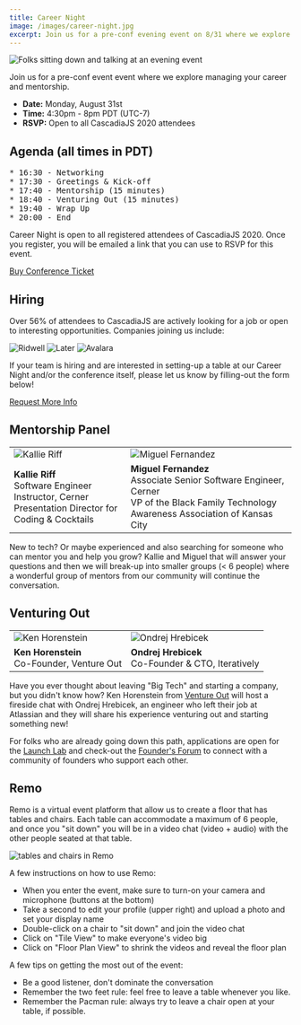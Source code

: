 ```yaml
---
title: Career Night
image: /images/career-night.jpg
excerpt: Join us for a pre-conf evening event on 8/31 where we explore finding a job and managing your career.
---
```

![Folks sitting down and talking at an evening event](/images/career-night.jpg)

Join us for a pre-conf event event where we explore managing your career and mentorship.

* **Date:** Monday, August 31st
* **Time:** 4:30pm - 8pm PDT (UTC-7)
* **RSVP:** Open to all CascadiaJS 2020 attendees

## Agenda (all times in PDT)

<pre>
* 16:30 - Networking
* 17:30 - Greetings & Kick-off
* 17:40 - Mentorship (15 minutes)
* 18:40 - Venturing Out (15 minutes)
* 19:40 - Wrap Up
* 20:00 - End
</pre>

Career Night is open to all registered attendees of CascadiaJS 2020. Once you register, you will be emailed a link that you can use to RSVP for this event.

<div class="cta"><a href="https://ti.to/event-loop/cascadiajs-2020/">Buy Conference Ticket</a></div>

## Hiring

Over 56% of attendees to CascadiaJS are actively looking for a job or open to interesting opportunities. Companies joining us include:

![Ridwell](/images/ridwell.png) ![Later](/images/later.png) ![Avalara](/images/avalara.png)

If your team is hiring and are interested in setting-up a table at our Career Night and/or the conference itself, please let us know by filling-out the form below!

<span class="cta"><a href="https://forms.gle/ypvAZKPpe4ZzdMfRA">Request More Info</a></span>

## Mentorship Panel

<table class="profiles">
    <tr><td><img src="/images/kallie-2.jpg" alt="Kallie Riff"/></td><td><img src="/images/miguel.jpg" alt="Miguel Fernandez"/></td></tr>
    <tr><td><b>Kallie Riff</b><br/>Software Engineer Instructor, Cerner<br/>Presentation Director for Coding & Cocktails</td><td><b>Miguel Fernandez</b><br/>Associate Senior Software Engineer, Cerner<br/>VP of the Black Family Technology Awareness Association of Kansas City</td></tr>  
</table>

New to tech? Or maybe experienced and also searching for someone who can mentor you and help you grow? Kallie and Miguel that will answer your questions and then we will break-up into smaller groups (< 6 people) where a wonderful group of mentors from our community will continue the conversation.

## Venturing Out

<table class="profiles">
    <tr><td><img src="/images/ken.jpg" alt="Ken Horenstein"/></td><td><img src="/images/ondrej.jpg" alt="Ondrej Hrebicek"/></td></tr>
    <tr><td><b>Ken Horenstein</b><br/>Co-Founder, Venture Out</td><td><b>Ondrej Hrebicek</b><br/>Co-Founder & CTO, Iteratively</td></tr>  
</table>

Have you ever thought about leaving "Big Tech" and starting a company, but you didn't know how? Ken Horenstein from [Venture Out](https://ventureoutstartups.com/) will host a fireside chat with Ondrej Hrebicek, an engineer who left their job at Atlassian and they will share his experience venturing out and starting something new!

For folks who are already going down this path, applications are open for the [Launch Lab](https://ventureoutstartups.com/launch) and check-out the [Founder's Forum](https://ventureoutstartups.com/founder-forums) to connect with a community of founders who support each other.

## Remo

Remo is a virtual event platform that allow us to create a floor that has tables and chairs. Each table can accommodate a maximum of 6 people, and once you "sit down" you will be in a video chat (video + audio) with the other people seated at that table.

![tables and chairs in Remo](/images/remo-tables.png)

A few instructions on how to use Remo:
- When you enter the event, make sure to turn-on your camera and microphone (buttons at the bottom)
- Take a second to edit your profile (upper right) and upload a photo and set your display name
- Double-click on a chair to "sit down" and join the video chat
- Click on "Tile View" to make everyone's video big
- Click on "Floor Plan View" to shrink the videos and reveal the floor plan

A few tips on getting the most out of the event:
- Be a good listener, don't dominate the conversation
- Remember the two feet rule: feel free to leave a table whenever you like.
- Remember the Pacman rule: always try to leave a chair open at your table, if possible.
